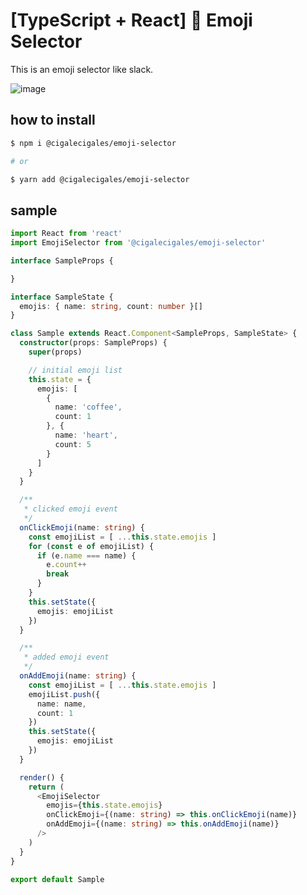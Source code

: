 # [TypeScript + React] :watermelon: Emoji Selector
This is an emoji selector like slack.<br>

![image](https://user-images.githubusercontent.com/7352476/87561515-c7d3f500-c6f7-11ea-918c-31bfa061474b.png)

## how to install

```bash
$ npm i @cigalecigales/emoji-selector

# or

$ yarn add @cigalecigales/emoji-selector
```

## sample

```typescript
import React from 'react'
import EmojiSelector from '@cigalecigales/emoji-selector'

interface SampleProps {

}

interface SampleState {
  emojis: { name: string, count: number }[]
}

class Sample extends React.Component<SampleProps, SampleState> {
  constructor(props: SampleProps) {
    super(props)

    // initial emoji list
    this.state = {
      emojis: [
        {
          name: 'coffee',
          count: 1
        }, {
          name: 'heart',
          count: 5
        }
      ]
    }
  }

  /**
   * clicked emoji event
   */
  onClickEmoji(name: string) {
    const emojiList = [ ...this.state.emojis ]
    for (const e of emojiList) {
      if (e.name === name) {
        e.count++
        break
      }
    }
    this.setState({
      emojis: emojiList
    })
  }

  /**
   * added emoji event
   */
  onAddEmoji(name: string) {
    const emojiList = [ ...this.state.emojis ]
    emojiList.push({
      name: name,
      count: 1
    })
    this.setState({
      emojis: emojiList
    })
  }

  render() {
    return (
      <EmojiSelector
        emojis={this.state.emojis}
        onClickEmoji={(name: string) => this.onClickEmoji(name)}
        onAddEmoji={(name: string) => this.onAddEmoji(name)}
      />
    )
  }
}

export default Sample
```
